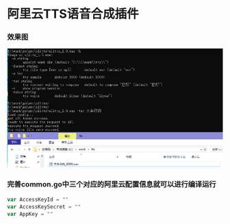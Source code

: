 # 阿里云TTS语音合成插件

### 效果图
![image](https://github.com/Qianlu5110/alitts/blob/master/demo.png)

### 完善common.go中三个对应的阿里云配置信息就可以进行编译运行
```go
var AccessKeyId = ""
var AccessKeySecret = ""
var AppKey = ""
```


